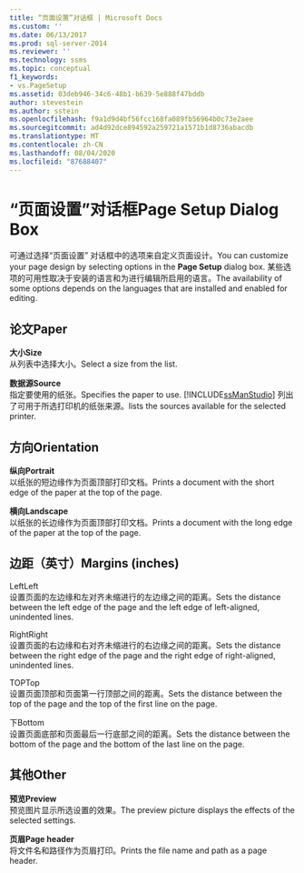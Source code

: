 ```yaml
---
title: “页面设置”对话框 | Microsoft Docs
ms.custom: ''
ms.date: 06/13/2017
ms.prod: sql-server-2014
ms.reviewer: ''
ms.technology: ssms
ms.topic: conceptual
f1_keywords:
- vs.PageSetup
ms.assetid: 03deb946-34c6-48b1-b639-5e888f47bddb
author: stevestein
ms.author: sstein
ms.openlocfilehash: f9a1d9d4bf56fcc168fa089fb56964b0c73e2aee
ms.sourcegitcommit: ad4d92dce894592a259721a1571b1d8736abacdb
ms.translationtype: MT
ms.contentlocale: zh-CN
ms.lasthandoff: 08/04/2020
ms.locfileid: "87688407"
---
```

# <a name="page-setup-dialog-box"></a><span data-ttu-id="0fd43-102">“页面设置”对话框</span><span class="sxs-lookup"><span data-stu-id="0fd43-102">Page Setup Dialog Box</span></span>
  <span data-ttu-id="0fd43-103">可通过选择“页面设置”  对话框中的选项来自定义页面设计。</span><span class="sxs-lookup"><span data-stu-id="0fd43-103">You can customize your page design by selecting options in the **Page Setup** dialog box.</span></span> <span data-ttu-id="0fd43-104">某些选项的可用性取决于安装的语言和为进行编辑所启用的语言。</span><span class="sxs-lookup"><span data-stu-id="0fd43-104">The availability of some options depends on the languages that are installed and enabled for editing.</span></span>  
  
## <a name="paper"></a><span data-ttu-id="0fd43-105">论文</span><span class="sxs-lookup"><span data-stu-id="0fd43-105">Paper</span></span>  
 <span data-ttu-id="0fd43-106">**大小**</span><span class="sxs-lookup"><span data-stu-id="0fd43-106">**Size**</span></span>  
 <span data-ttu-id="0fd43-107">从列表中选择大小。</span><span class="sxs-lookup"><span data-stu-id="0fd43-107">Select a size from the list.</span></span>  
  
 <span data-ttu-id="0fd43-108">**数据源**</span><span class="sxs-lookup"><span data-stu-id="0fd43-108">**Source**</span></span>  
 <span data-ttu-id="0fd43-109">指定要使用的纸张。</span><span class="sxs-lookup"><span data-stu-id="0fd43-109">Specifies the paper to use.</span></span> [!INCLUDE[ssManStudio](../../includes/ssmanstudio-md.md)] <span data-ttu-id="0fd43-110">列出了可用于所选打印机的纸张来源。</span><span class="sxs-lookup"><span data-stu-id="0fd43-110">lists the sources available for the selected printer.</span></span>  
  
## <a name="orientation"></a><span data-ttu-id="0fd43-111">方向</span><span class="sxs-lookup"><span data-stu-id="0fd43-111">Orientation</span></span>  
 <span data-ttu-id="0fd43-112">**纵向**</span><span class="sxs-lookup"><span data-stu-id="0fd43-112">**Portrait**</span></span>  
 <span data-ttu-id="0fd43-113">以纸张的短边缘作为页面顶部打印文档。</span><span class="sxs-lookup"><span data-stu-id="0fd43-113">Prints a document with the short edge of the paper at the top of the page.</span></span>  
  
 <span data-ttu-id="0fd43-114">**横向**</span><span class="sxs-lookup"><span data-stu-id="0fd43-114">**Landscape**</span></span>  
 <span data-ttu-id="0fd43-115">以纸张的长边缘作为页面顶部打印文档。</span><span class="sxs-lookup"><span data-stu-id="0fd43-115">Prints a document with the long edge of the paper at the top of the page.</span></span>  
  
## <a name="margins-inches"></a><span data-ttu-id="0fd43-116">边距（英寸）</span><span class="sxs-lookup"><span data-stu-id="0fd43-116">Margins (inches)</span></span>  
 <span data-ttu-id="0fd43-117">Left</span><span class="sxs-lookup"><span data-stu-id="0fd43-117">Left</span></span>  
 <span data-ttu-id="0fd43-118">设置页面的左边缘和左对齐未缩进行的左边缘之间的距离。</span><span class="sxs-lookup"><span data-stu-id="0fd43-118">Sets the distance between the left edge of the page and the left edge of left-aligned, unindented lines.</span></span>  
  
 <span data-ttu-id="0fd43-119">Right</span><span class="sxs-lookup"><span data-stu-id="0fd43-119">Right</span></span>  
 <span data-ttu-id="0fd43-120">设置页面的右边缘和右对齐未缩进行的右边缘之间的距离。</span><span class="sxs-lookup"><span data-stu-id="0fd43-120">Sets the distance between the right edge of the page and the right edge of right-aligned, unindented lines.</span></span>  
  
 <span data-ttu-id="0fd43-121">TOP</span><span class="sxs-lookup"><span data-stu-id="0fd43-121">Top</span></span>  
 <span data-ttu-id="0fd43-122">设置页面顶部和页面第一行顶部之间的距离。</span><span class="sxs-lookup"><span data-stu-id="0fd43-122">Sets the distance between the top of the page and the top of the first line on the page.</span></span>  
  
 <span data-ttu-id="0fd43-123">下</span><span class="sxs-lookup"><span data-stu-id="0fd43-123">Bottom</span></span>  
 <span data-ttu-id="0fd43-124">设置页面底部和页面最后一行底部之间的距离。</span><span class="sxs-lookup"><span data-stu-id="0fd43-124">Sets the distance between the bottom of the page and the bottom of the last line on the page.</span></span>  
  
## <a name="other"></a><span data-ttu-id="0fd43-125">其他</span><span class="sxs-lookup"><span data-stu-id="0fd43-125">Other</span></span>  
 <span data-ttu-id="0fd43-126">**预览**</span><span class="sxs-lookup"><span data-stu-id="0fd43-126">**Preview**</span></span>  
 <span data-ttu-id="0fd43-127">预览图片显示所选设置的效果。</span><span class="sxs-lookup"><span data-stu-id="0fd43-127">The preview picture displays the effects of the selected settings.</span></span>  
  
 <span data-ttu-id="0fd43-128">**页眉**</span><span class="sxs-lookup"><span data-stu-id="0fd43-128">**Page header**</span></span>  
 <span data-ttu-id="0fd43-129">将文件名和路径作为页眉打印。</span><span class="sxs-lookup"><span data-stu-id="0fd43-129">Prints the file name and path as a page header.</span></span>  
  
  
